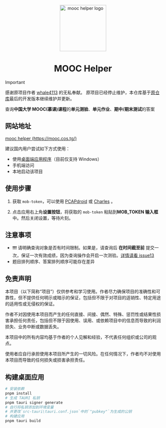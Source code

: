 <p align="center">
  <a href="https://github.com/coxine/mooc-helper" rel="noopener" target="_blank"><img width="150" src="./docs/media/logo.svg" alt="mooc helper logo"></a>
</p>

<h1 align="center">MOOC Helper</h1>

> [!IMPORTANT]
>
> 感谢原项目作者 [whale4113](https://github.com/whale4113/) 的无私奉献。
> 原项目已经停止维护，本仓库基于[原仓库](https://github.com/whale4113/mooc-helper/)最后的开发版本继续维护并更新。

查询**中国大学 MOOC(慕课)课程**的**单元测验**、**单元作业**、**期中/期末测试**的答案

## 网站地址

[mooc helper (https://mooc.cos.tg/)](https://mooc.cos.tg/)

建议国内用户尝试如下方式使用：

- 使用[桌面端应用程序](https://github.com/coxine/mooc-helper/releases)（目前仅支持 Windows）
- 手机端访问
- 本地启动该项目

## 使用步骤

1. 获取 `mob-token`，可以使用 [PCAPdroid](./docs/pcapdroid.md) 或 [Charles](./docs/charles.md) 。

2. 点击应用右上角**设置按钮**，将获取的 `mob-token` 粘贴到**MOB_TOKEN 输入框**中。然后关闭设置，等待片刻。

## 注意事项

- ❗❗❗ 请明确查询对象是否有时间限制。如果是，请查询后 **在时间截至前** 提交一次，保证一次有效成绩，因为查询操作会开启一次测验。[详情请看 issue13](https://github.com/xiaolu-lujunji/mooc-helper/issues/13)
- 题目排列顺序、答案排列顺序可能存在差异

## 免责声明

本项目（以下简称“项目”）仅供参考和学习使用。作者尽力确保项目的准确性和可靠性，但不提供任何明示或暗示的保证，包括但不限于对项目的适销性、特定用途的适用性或无侵权的保证。

作者不对因使用本项目而产生的任何直接、间接、偶然、特殊、惩罚性或结果性损害承担任何责任，包括但不限于因使用、误用、或依赖项目中的信息而导致的利润损失、业务中断或数据丢失。

本项目中的所有内容均基于作者的个人见解和经验，不代表任何组织或公司的观点。

使用者应自行承担使用本项目所产生的一切风险。在任何情况下，作者均不对使用本项目而导致的任何损失或损害承担责任。

## 构建桌面应用

```bash
# 安装依赖
pnpm install
# 生成 TAURI 私钥
pnpm tauri signer generate
# 自行将私钥添加到环境变量
# 并更改`src-tauri\tauri.conf.json`中的`"pubkey"`为生成的公钥
# 构建应用
pnpm tauri build
```

